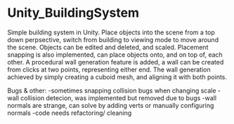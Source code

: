 # Unity_BuildingSystem
Simple building system in Unity. Place objects into the scene from a top down perpsective, switch from building to viewing mode to move around the scene. Objects can be edited and deleted, and scaled. Placement snapping is also implemented, can place objects onto, and on top of, each other. A procedural wall generation feature is added, a wall can be created from clicks at two points, representing either end. The wall generation achieved by simply creating a cuboid mesh, and aligning it with both points.

Bugs & other:
-sometimes snapping collision bugs when changing scale 
-wall collision detecion, was implemented but removed due to bugs
-wall normals are strange, can solve by adding verts or manually configuring normals
-code needs refactoring/ cleaning

